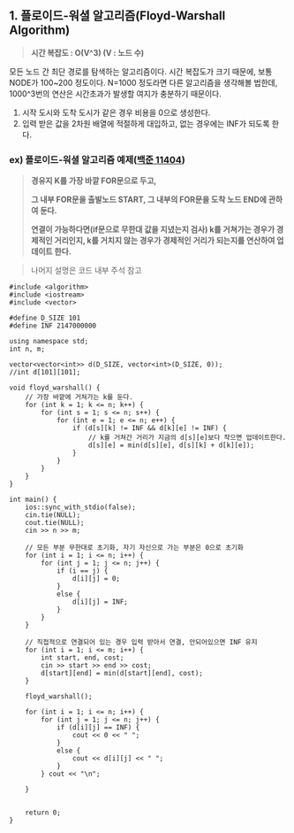 ## 1. 플로이드-워셜 알고리즘(Floyd-Warshall Algorithm)
> **시간 복잡도 : O(V^3) (V : 노드 수)** 

모든 노드 간 최단 경로를 탐색하는 알고리즘이다.
시간 복잡도가 크기 때문에, 보통 NODE가 100~200 정도이다. N=1000 정도라면 다른 알고리즘을 생각해볼 법한데, 1000^3번의 연산은 시간초과가 발생할 여지가 충분하기 때문이다.

1) 시작 도시와 도착 도시가 같은 경우 비용을 0으로 생성한다.
2) 입력 받은 값을 2차원 배열에 적절하게 대입하고, 없는 경우에는 INF가 되도록 한다.

### ex) 플로이드-워셜 알고리즘 예제([백준 11404](https://www.acmicpc.net/problem/11404))
> 
> **경유지 K를 가장 바깥 FOR문으로 두고,**
> 
> **그 내부 FOR문을 출발노드 START, 그 내부의 FOR문을 도착 노드 END에 관하여 둔다.**
> 
> **연결이 가능하다면(if문으로 무한대 값을 지녔는지 검사) k를 거쳐가는 경우가 경제적인 거리인지, k를 거치지 않는 경우가 경제적인 거리가 되는지를 연산하여 업데이트 한다.**

>나머지 설명은 코드 내부 주석 참고


```
#include <algorithm>
#include <iostream>
#include <vector>

#define D_SIZE 101
#define INF 2147000000

using namespace std;
int n, m;

vector<vector<int>> d(D_SIZE, vector<int>(D_SIZE, 0));
//int d[101][101];

void floyd_warshall() {
    // 가장 바깥에 거쳐가는 k를 둔다.
    for (int k = 1; k <= n; k++) {
        for (int s = 1; s <= n; s++) {
            for (int e = 1; e <= n; e++) {
                if (d[s][k] != INF && d[k][e] != INF) {
                    // k를 거쳐간 거리가 지금의 d[s][e]보다 작으면 업데이트한다.
                    d[s][e] = min(d[s][e], d[s][k] + d[k][e]);
                }
            }
        }
    }
}

int main() {
    ios::sync_with_stdio(false);
    cin.tie(NULL);
    cout.tie(NULL);
    cin >> n >> m;

    // 모든 부분 무한대로 초기화, 자기 자신으로 가는 부분은 0으로 초기화
    for (int i = 1; i <= n; i++) {
        for (int j = 1; j <= n; j++) {
            if (i == j) {
                d[i][j] = 0;
            }
            else {
                d[i][j] = INF;
            }
        }
    }

    // 직접적으로 연결되어 있는 경우 입력 받아서 연결, 안되어있으면 INF 유지
    for (int i = 1; i <= m; i++) {
        int start, end, cost;
        cin >> start >> end >> cost;
        d[start][end] = min(d[start][end], cost);
    }

    floyd_warshall();

    for (int i = 1; i <= n; i++) {
        for (int j = 1; j <= n; j++) {
            if (d[i][j] == INF) {
                cout << 0 << " ";
            }
            else {
                cout << d[i][j] << " ";
            }
        } cout << "\n";

    }


    return 0;
}

```

